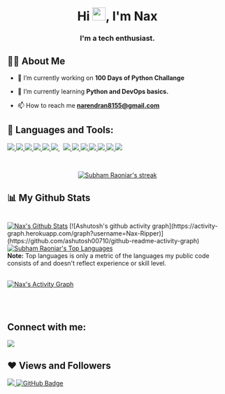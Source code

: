<!-- ### Hi there Nax here !👋

<!--
**Nax-Ripper/Nax-Ripper** is a ✨ _special_ ✨ repository because its `README.md` (this file) appears on your GitHub profile.

Here are some ideas to get you started:

- 🔭 I’m currently working on ...
- 🌱 I’m currently learning ...
- 👯 I’m looking to collaborate on ...
- 🤔 I’m looking for help with ...
- 💬 Ask me about ...
- 📫 How to reach me: ...
- 😄 Pronouns: ...
- ⚡ Fun fact: ...
-->

<div>
<!-- <p style="text-align:center;"><a href="#"><img width="50%" height="auto" src="https://twitter.com/i_am__Naren_/photo" height="110px" /></a></p></div> -->

<h1 align="center">Hi <img src="https://raw.githubusercontent.com/MartinHeinz/MartinHeinz/master/wave.gif" width="30px">, I'm Nax</h1>

<h3 align="center">I'm a tech enthusiast.</h3>

## 🙋‍♂️ About Me

- 🔭 I’m currently working on **100 Days of Python Challange**

<!-- - 🔭 I’m currently working on **[Reminder_app](https://covid-19-tracker-e4bda.web.app/)** -->

<!-- - 🌱 I’m currently learning **Data Structures and Algorithms.** -->

- 🌱 I’m currently learning **Python and DevOps basics.**

<!-- - 👯 I’m looking to collaborate on **OpenSource Projects** -->

<!-- - 👨‍💻 All of my projects are available at **[My Portfolio](https://subhamraoniar.com)** -->

<!-- - 📫 How to reach me **subham.raoniar@gmail.com** -->

- 📫 How to reach me **narendran8155@gmail.com**
<!-- - ⚡ Fun fact **I play games and go to the GYM very often.** -->

## 🚀 Languages and Tools:

<p align="left"> 
    <a href="https://www.java.com" target="_blank"> <img src="https://img.icons8.com/color/48/000000/java-coffee-cup-logo.png"/>
     </a>
     <a href="https://www.python.org" target="_blank"> <img src="https://img.icons8.com/color/48/000000/python.png"/> 
    </a> 
     <a href="https://developer.mozilla.org/en-US/docs/Web/JavaScript" target="_blank"> <img src="https://img.icons8.com/color/48/000000/javascript.png"/> 
    </a> 
    <!-- <a href="https://reactjs.org/" target="_blank"> <img src="https://img.icons8.com/color/48/000000/react-native.png"/>
     </a> -->
    <!-- <a href="https://spring.io/projects/spring-boot" target="_blank"> <img src="https://img.icons8.com/color/48/000000/spring-logo.png"/> 
    </a>  -->
    <a href="https://www.w3.org/html/" target="_blank"> <img src="https://img.icons8.com/color/48/000000/html-5.png"/> 
    </a> 
    <a href="https://www.w3schools.com/css/" target="_blank"> <img src="https://img.icons8.com/color/48/000000/css3.png"/> 
    </a> 
    <!-- <a href="https://getbootstrap.com" target="_blank"> <img src="https://img.icons8.com/color/48/000000/bootstrap.png"/> 
    </a>  -->
    <!-- <a style="padding-right:8px;" href="https://nodejs.org" target="_blank"> <img src="https://img.icons8.com/color/48/000000/nodejs.png"/> 
    </a>  -->
    <a style="padding-right:8px;" href="https://www.mysql.com/" target="_blank"> <img src="https://img.icons8.com/fluent/50/000000/mysql-logo.png"/> 
    </a>
    <!-- <a href="https://www.mongodb.com/" target="_blank"> <img src="https://raw.githubusercontent.com/devicons/devicon/master/icons/mongodb/mongodb-original-wordmark.svg" alt="mongodb" width="48" height="48"/> 
    </a>  -->
    <a href="https://firebase.google.com/" target="_blank"> <img src="https://img.icons8.com/color/48/000000/firebase.png"/> 
    </a> 
    <!-- <a href="https://postman.com" target="_blank"> <img src="https://www.vectorlogo.zone/logos/getpostman/getpostman-icon.svg" alt="postman" width="45" height="45"/> 
    </a>    -->
    <!-- <a href="https://git-scm.com/" target="_blank"> <img src="https://img.icons8.com/color/48/000000/git.png"/> 
    </a>  -->
    <!-- <a href="https://www.jenkins.io" target="_blank"> <img src="https://www.vectorlogo.zone/logos/jenkins/jenkins-icon.svg" alt="jenkins" width="48" height="48"/> 
    </a>  -->
    <!-- <a href="https://redux.js.org" target="_blank"> <img src="https://img.icons8.com/color/48/000000/redux.png"/> 
    </a> -->
    <!-- <a href="https://expressjs.com" target="_blank"> <img src="https://raw.githubusercontent.com/devicons/devicon/master/icons/express/express-original-wordmark.svg" alt="express" width="40" height="40"/> 
    </a> -->
<a href="https://flutter.dev/" target="_blank"> <img src="https://img.icons8.com/color/48/000000/flutter.png"/>
    </a> 
    <a href="https://www.w3schools.com/CPP/default.asp" target="_blank"> <img src="https://img.icons8.com/color/48/000000/c-plus-plus-logo.png"/>
    </a> 
        <a href="https://www.selenium.dev/" target="_blank"> <img src="https://img.icons8.com/color/48/000000/selenium-test-automation.png"/>
    </a> 
            <a href="https://www.linux.org/" target="_blank"> <img src="https://img.icons8.com/color/48/000000/linux--v2.png"/>
    </a> 
             <a href="https://cloud.google.com/" target="_blank"> <img src="https://img.icons8.com/color/48/000000/google-cloud.png"/>
    </a>
          <a href="https://www.docker.com/" target="_blank"> <img src="https://img.icons8.com/color/48/000000/docker.png"/>
    </a> 
    
 
</p>

<!-- [![React Badge](https://img.shields.io/badge/-React-61DBFB?style=for-the-badge&labelColor=black&logo=react&logoColor=61DBFB)](#)  [![Javascript Badge](https://img.shields.io/badge/-Javascript-F0DB4F?style=for-the-badge&labelColor=black&logo=javascript&logoColor=F0DB4F)](#) [![Typescript Badge](https://img.shields.io/badge/-Typescript-007acc?style=for-the-badge&labelColor=black&logo=typescript&logoColor=007acc)](#) [![Nodejs Badge](https://img.shields.io/badge/-Nodejs-3C873A?style=for-the-badge&labelColor=black&logo=node.js&logoColor=3C873A)](#) [![GraphQL Badge](https://img.shields.io/badge/-GraphQl-e535ab?style=for-the-badge&labelColor=black&logo=node.js&logoColor=e535ab)](#) -->
<br/>

<p align="center">
    <a href="https://github.com/DenverCoder1/github-readme-streak-stats">
        <img title="🔥 Get streak stats for your profile at git.io/streak-stats" alt="Subham Raoniar's streak" src="https://github-readme-streak-stats.herokuapp.com/?user=Nax-Ripper&theme=merko&hide_border=true&stroke=0000&background=060A0CD0&date_format=M%20j%5B%2C%20Y%5D"/>
    </a>

</p>

## 📊 My Github Stats

  <br/>
    <a href="https://github.com/SubhamRaoniar28/github-readme-stats"><img alt="Nax's Github Stats" src="https://github-readme-stats.vercel.app/api?username=Nax-Ripper&show_icons=true&count_private=true&theme=react&hide_border=true&bg_color=0D1117" /></a>
    [![Ashutosh's github activity graph](https://activity-graph.herokuapp.com/graph?username=Nax-Ripper)](https://github.com/ashutosh00710/github-readme-activity-graph)
  <a href="https://github.com/SubhamRaoniar28/github-readme-stats"><img alt="Subham Raoniar's Top Languages" src="https://github-readme-stats.vercel.app/api/top-langs/?username=Nax-Ripper&langs_count=8&count_private=true&layout=compact&theme=react&hide_border=true&bg_color=0D1117" /></a>
  <br/>
  <b>Note:</b> Top languages is only a metric of the languages my public code consists of and doesn't reflect experience or skill level.

<br/>
<br/>

<a href="https://github.com/SubhamRaoniar28/github-readme-activity-graph"><img alt="Nax's Activity Graph" src="https://activity-graph.herokuapp.com/graph?username=Nax-Ripper&bg_color=0D1117&color=5BCDEC&line=5BCDEC&point=FFFFFF&hide_border=true" /></a>

<br/>
<br/>

## Connect with me:

<p align="left">

<a href = "https://www.linkedin.com/in/narendranrammudo/"><img src="https://img.icons8.com/fluent/48/000000/linkedin.png"/></a>
<!-- <a href = "https://twitter.com/subhamraoniar"><img src="https://img.icons8.com/fluent/48/000000/twitter.png"/></a>
<a href = "https://www.instagram.com/subhamraoniar/"><img src="https://img.icons8.com/fluent/48/000000/instagram-new.png"/></a>
<a href = "https://www.youtube.com/channel/UC-NXT1lYAOPa3lrgWXqvuHA"><img src="https://img.icons8.com/color/48/000000/youtube-play.png"/></a> -->

</p>

## ❤ Views and Followers

<a href="https://github.com/Meghna-DAS/github-profile-views-counter">
    <img src="https://komarev.com/ghpvc/?username=Nax-Ripper">
</a>
<a href="https://github.com/SubhamRaoniar28?tab=followers"><img src="https://img.shields.io/github/followers/Nax-Ripper?label=Followers&style=social" alt="GitHub Badge"></a>

 
 
 
